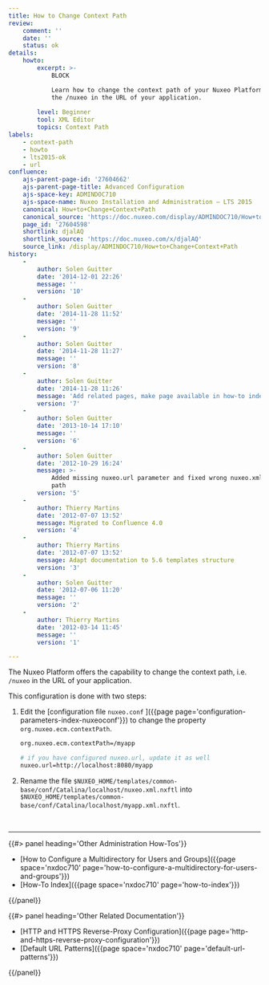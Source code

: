 ```yaml
---
title: How to Change Context Path
review:
    comment: ''
    date: ''
    status: ok
details:
    howto:
        excerpt: >-
            BLOCK

            Learn how to change the context path of your Nuxeo Platform, i.e.
            the /nuxeo in the URL of your application.
              
        level: Beginner
        tool: XML Editor
        topics: Context Path
labels:
    - context-path
    - howto
    - lts2015-ok
    - url
confluence:
    ajs-parent-page-id: '27604662'
    ajs-parent-page-title: Advanced Configuration
    ajs-space-key: ADMINDOC710
    ajs-space-name: Nuxeo Installation and Administration — LTS 2015
    canonical: How+to+Change+Context+Path
    canonical_source: 'https://doc.nuxeo.com/display/ADMINDOC710/How+to+Change+Context+Path'
    page_id: '27604598'
    shortlink: djalAQ
    shortlink_source: 'https://doc.nuxeo.com/x/djalAQ'
    source_link: /display/ADMINDOC710/How+to+Change+Context+Path
history:
    - 
        author: Solen Guitter
        date: '2014-12-01 22:26'
        message: ''
        version: '10'
    - 
        author: Solen Guitter
        date: '2014-11-28 11:52'
        message: ''
        version: '9'
    - 
        author: Solen Guitter
        date: '2014-11-28 11:27'
        message: ''
        version: '8'
    - 
        author: Solen Guitter
        date: '2014-11-28 11:26'
        message: 'Add related pages, make page available in how-to index'
        version: '7'
    - 
        author: Solen Guitter
        date: '2013-10-14 17:10'
        message: ''
        version: '6'
    - 
        author: Solen Guitter
        date: '2012-10-29 16:24'
        message: >-
            Added missing nuxeo.url parameter and fixed wrong nuxeo.xml.nxftl
            path
        version: '5'
    - 
        author: Thierry Martins
        date: '2012-07-07 13:52'
        message: Migrated to Confluence 4.0
        version: '4'
    - 
        author: Thierry Martins
        date: '2012-07-07 13:52'
        message: Adapt documentation to 5.6 templates structure
        version: '3'
    - 
        author: Solen Guitter
        date: '2012-07-06 11:20'
        message: ''
        version: '2'
    - 
        author: Thierry Martins
        date: '2012-03-14 11:45'
        message: ''
        version: '1'

---
```

The Nuxeo Platform offers the capability to change the context path, i.e. `/nuxeo` in the URL of your application.

This configuration is done with two steps:

1.  Edit the [configuration file `nuxeo.conf` ]({{page page='configuration-parameters-index-nuxeoconf'}}) to change the property `org.nuxeo.ecm.contextPath`.

    ```bash
    org.nuxeo.ecm.contextPath=/myapp

    # if you have configured nuxeo.url, update it as well
    nuxeo.url=http://localhost:8080/myapp 
    ```

2.  Rename the file `$NUXEO_HOME/templates/common-base/conf/Catalina/localhost/nuxeo.xml.nxftl` into `$NUXEO_HOME/templates/common-base/conf/Catalina/localhost/myapp.xml.nxftl`.

&nbsp;

* * *

<div class="row" data-equalizer data-equalize-on="medium"><div class="column medium-6">{{#> panel heading='Other Administration How-Tos'}}

*   [How to Configure a Multidirectory for Users and Groups]({{page space='nxdoc710' page='how-to-configure-a-multidirectory-for-users-and-groups'}})
*   [How-To Index]({{page space='nxdoc710' page='how-to-index'}})

{{/panel}}</div><div class="column medium-6">{{#> panel heading='Other Related Documentation'}}

*   [HTTP and HTTPS Reverse-Proxy Configuration]({{page page='http-and-https-reverse-proxy-configuration'}})
*   [Default URL Patterns]({{page space='nxdoc710' page='default-url-patterns'}})

{{/panel}}</div></div>